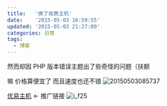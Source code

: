 ```yaml
---
title:   '换了收费主机'
date:    '2015-05-03 16:59:55'
updated: '2015-05-03 21:27:09'
categories: 日常
tags:
  - 博客
---
```


然而却因 PHP 版本错误主题出了些奇怪的问题（扶额

嘛 价格算便宜了 而且速度也还不错 ![20150503085737](https://img.prin.studio/images/2015/05/20150503085737.jpg)

[优易主机](http://my.cefhost.cn/aff.php?aff=792) <- 推广链接 ![i_f25](https://img.prin.studio/images/2015/03/i_f25.png)
